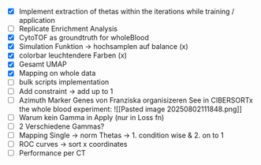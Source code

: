 - [x] Implement extraction of thetas within the iterations while training / application
- [ ] Replicate Enrichment Analysis 
- [x] CytoTOF as groundtruth for wholeBlood
- [x] Simulation Funktion -> hochsamplen auf balance  (x)
- [x] colorbar leuchtendere Farben (x)
- [x] Gesamt UMAP
- [x] Mapping on whole data
- [ ] bulk scripts implementation 
- [ ] Add constraint -> add up to 1
- [ ] Azimuth Marker Genes von Franziska organisizeren
See in CIBERSORTx the whole blood experiment: 
![[Pasted image 20250802111848.png]]
- [ ] Warum kein Gamma in Apply (nur in Loss fn)
- [ ] 2 Verschiedene Gammas?
- [ ] Mapping Single -> norm Thetas -> 1. condition wise &  2. on to 1
- [ ] ROC curves -> sort x coordinates
- [ ] Performance per CT